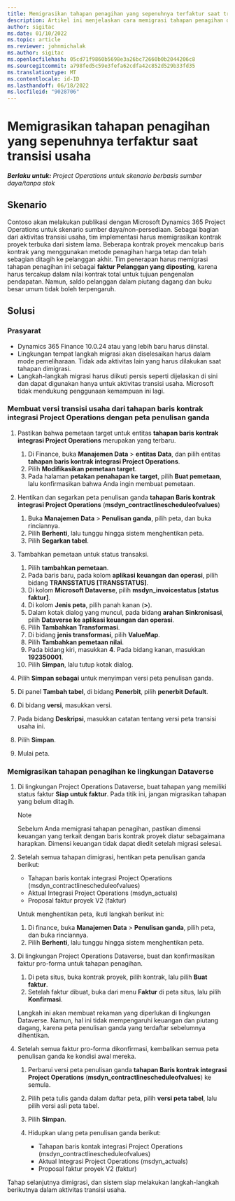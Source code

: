 ```yaml
---
title: Memigrasikan tahapan penagihan yang sepenuhnya terfaktur saat transisi usaha
description: Artikel ini menjelaskan cara memigrasi tahapan penagihan dengan harga tetap yang telah ditagihkan kepada pelanggan untuk kontrak proyek terbuka sebelum tanggal tayang.
author: sigitac
ms.date: 01/10/2022
ms.topic: article
ms.reviewer: johnmichalak
ms.author: sigitac
ms.openlocfilehash: 05cd71f9860b5698e3a26bc72660b0b2044206c8
ms.sourcegitcommit: a798fed5c59e3fefa62cdfa42c852d529b33fd35
ms.translationtype: MT
ms.contentlocale: id-ID
ms.lasthandoff: 06/18/2022
ms.locfileid: "9028706"
---
```

# <a name="migrate-fully-invoiced-billing-milestones-at-cutover"></a>Memigrasikan tahapan penagihan yang sepenuhnya terfaktur saat transisi usaha

_**Berlaku untuk:** Project Operations untuk skenario berbasis sumber daya/tanpa stok_

## <a name="scenario"></a>Skenario

Contoso akan melakukan publikasi dengan Microsoft Dynamics 365 Project Operations untuk skenario sumber daya/non-persediaan. Sebagai bagian dari aktivitas transisi usaha, tim implementasi harus memigrasikan kontrak proyek terbuka dari sistem lama. Beberapa kontrak proyek mencakup baris kontrak yang menggunakan metode penagihan harga tetap dan telah sebagian ditagih ke pelanggan akhir. Tim penerapan harus memigrasi tahapan penagihan ini sebagai **faktur Pelanggan yang diposting**, karena harus tercakup dalam nilai kontrak total untuk tujuan pengenalan pendapatan. Namun, saldo pelanggan dalam piutang dagang dan buku besar umum tidak boleh terpengaruh.

## <a name="solution"></a>Solusi

### <a name="prerequisites"></a>Prasyarat

- Dynamics 365 Finance 10.0.24 atau yang lebih baru harus diinstal.
- Lingkungan tempat langkah migrasi akan diselesaikan harus dalam mode pemeliharaan. Tidak ada aktivitas lain yang harus dilakukan saat tahapan dimigrasi.
- Langkah-langkah migrasi harus diikuti persis seperti dijelaskan di sini dan dapat digunakan hanya untuk aktivitas transisi usaha. Microsoft tidak mendukung penggunaan kemampuan ini lagi.

### <a name="create-a-cutover-version-of-the-project-operations-integration-contract-line-milestones-dual-write-map"></a>Membuat versi transisi usaha dari tahapan baris kontrak integrasi Project Operations dengan peta penulisan ganda 

1. Pastikan bahwa pemetaan target untuk entitas **tahapan baris kontrak integrasi Project Operations** merupakan yang terbaru. 

    1. Di Finance, buka **Manajemen Data** \> **entitas Data**, dan pilih entitas **tahapan baris kontrak integrasi Project Operations**. 
    2. Pilih **Modifikasikan pemetaan target**. 
    3. Pada halaman **petakan penahapan ke target**, pilih **Buat pemetaan**, lalu konfirmasikan bahwa Anda ingin membuat pemetaan.

2. Hentikan dan segarkan peta penulisan ganda **tahapan Baris kontrak integrasi Project Operations** (**msdyn\_contractlinescheduleofvalues**) 

    1. Buka **Manajemen Data** \> **Penulisan ganda**, pilih peta, dan buka rinciannya. 
    2. Pilih **Berhenti**, lalu tunggu hingga sistem menghentikan peta. 
    3. Pilih **Segarkan tabel**.

3. Tambahkan pemetaan untuk status transaksi.

    1. Pilih **tambahkan pemetaan**.
    2. Pada baris baru, pada kolom **aplikasi keuangan dan operasi**, pilih bidang **TRANSSTATUS \[TRANSSTATUS\]**.
    3. Di kolom **Microsoft Dataverse**, pilih **msdyn\_invoicestatus \[status faktur\]**.
    4. Di kolom **Jenis peta**, pilih panah kanan (**\>**).
    5. Dalam kotak dialog yang muncul, pada bidang **arahan Sinkronisasi**, pilih **Dataverse ke aplikasi keuangan dan operasi**.
    6. Pilih **Tambahkan Transformasi**.
    7. Di bidang **jenis transformasi**, pilih **ValueMap**.
    8. Pilih **Tambahkan pemetaan nilai**.
    9. Pada bidang kiri, masukkan **4**. Pada bidang kanan, masukkan **192350001**. 
    10. Pilih **Simpan**, lalu tutup kotak dialog.

4. Pilih **Simpan sebagai** untuk menyimpan versi peta penulisan ganda. 
5. Di panel **Tambah tabel**, di bidang **Penerbit**, pilih **penerbit Default**.
6. Di bidang **versi**, masukkan versi.
7. Pada bidang **Deskripsi**, masukkan catatan tentang versi peta transisi usaha ini. 
8. Pilih **Simpan**.
9. Mulai peta.

### <a name="migrate-invoiced-milestones-to-the-dataverse-environment"></a>Memigrasikan tahapan penagihan ke lingkungan Dataverse

1. Di lingkungan Project Operations Dataverse, buat tahapan yang memiliki status faktur **Siap untuk faktur**. Pada titik ini, jangan migrasikan tahapan yang belum ditagih.

    > [!NOTE]
    > Sebelum Anda memigrasi tahapan penagihan, pastikan dimensi keuangan yang terkait dengan baris kontrak proyek diatur sebagaimana harapkan. Dimensi keuangan tidak dapat diedit setelah migrasi selesai.

2. Setelah semua tahapan dimigrasi, hentikan peta penulisan ganda berikut:

    - Tahapan baris kontak integrasi Project Operations (msdyn\_contractlinescheduleofvalues)
    - Aktual Integrasi Project Operations (msdyn\_actuals)
    - Proposal faktur proyek V2 (faktur)

    Untuk menghentikan peta, ikuti langkah berikut ini:

    1. Di finance, buka **Manajemen Data** \> **Penulisan ganda**, pilih peta, dan buka rinciannya.
    2. Pilih **Berhenti**, lalu tunggu hingga sistem menghentikan peta.

3. Di lingkungan Project Operations Dataverse, buat dan konfirmasikan faktur pro-forma untuk tahapan penagihan. 

    1. Di peta situs, buka kontrak proyek, pilih kontrak, lalu pilih **Buat faktur**.
    2. Setelah faktur dibuat, buka dari menu **Faktur** di peta situs, lalu pilih **Konfirmasi**.

    Langkah ini akan membuat rekaman yang diperlukan di lingkungan Dataverse. Namun, hal ini tidak mempengaruhi keuangan dan piutang dagang, karena peta penulisan ganda yang terdaftar sebelumnya dihentikan.

4. Setelah semua faktur pro-forma dikonfirmasi, kembalikan semua peta penulisan ganda ke kondisi awal mereka.

    1. Perbarui versi peta penulisan ganda **tahapan Baris kontrak integrasi Project Operations** (**msdyn\_contractlinescheduleofvalues**) ke semula. 
    2. Pilih peta tulis ganda dalam daftar peta, pilih **versi peta tabel**, lalu pilih versi asli peta tabel.
    3. Pilih **Simpan**.
    4. Hidupkan ulang peta penulisan ganda berikut:

        - Tahapan baris kontak integrasi Project Operations (msdyn\_contractlinescheduleofvalues)
        - Aktual Integrasi Project Operations (msdyn\_actuals)
        - Proposal faktur proyek V2 (faktur)

Tahap selanjutnya dimigrasi, dan sistem siap melakukan langkah-langkah berikutnya dalam aktivitas transisi usaha.
